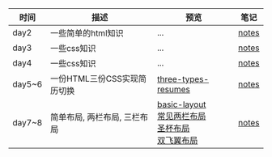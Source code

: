 | 时间        | 描述   | 预览   | 笔记  |
| -------     | ------ | -------- | --- |
| day2    | 一些简单的html知识 | ...  | [notes](https://github.com/zzzmj/2018-ife-task/blob/master/day2/notes.md) |
| day3    | 一些css知识 | ...  | [notes](https://github.com/zzzmj/2018-ife-task/blob/master/day3/notes.md) |
| day4    | 一些css知识 | ...  | [notes](https://github.com/zzzmj/2018-ife-task/blob/master/day4背景边框和复杂选择器/notes.md) |
| day5~6    | 一份HTML三份CSS实现简历切换 | [three-types-resumes](https://zzzmj.github.io/ife/three-types-resumes/resume.html)  | [notes](https://github.com/zzzmj/2018-ife-task/blob/master/day5~6简历实现/notes.md) |
| day7~8    | 简单布局, 两栏布局, 三栏布局 | [basic-layout](https://zzzmj.github.io/ife/basic-layout/index.html)<br> [常见两栏布局](https://zzzmj.github.io/demo/two-column-layout/index.html)<br>[圣杯布局](https://zzzmj.github.io/demo/three-column-layout/grail-layout.html)<br> [双飞翼布局](https://zzzmj.github.io/demo/three-column-layout/flying-swing-layout.html)  | [notes](https://github.com/zzzmj/2018-ife-task/blob/master/day5~6简历实现/notes.md) |


